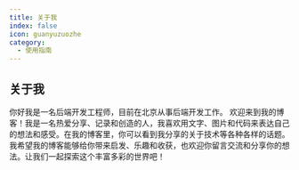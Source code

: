 ```yaml
---
title: 关于我
index: false
icon: guanyuzuozhe
category:
  - 使用指南
---
```


## 关于我

你好我是一名后端开发工程师，目前在北京从事后端开发工作。
欢迎来到我的博客！我是一名热爱分享、记录和创造的人，我喜欢用文字、图片和代码来表达自己的想法和感受。在我的博客里，你可以看到我分享的关于技术等各种各样的话题。我希望我的博客能够给你带来启发、乐趣和收获，也欢迎你留言交流和分享你的想法。让我们一起探索这个丰富多彩的世界吧！


[//]: # (<Catalog />)
